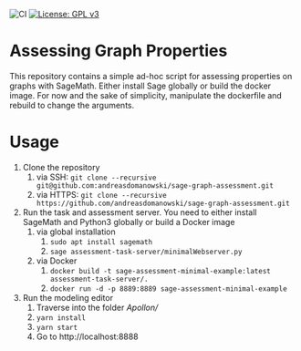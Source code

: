 ![CI](https://github.com/andreasdomanowski/sage-graph-assessment/actions/workflows/python.yml/badge.svg) [![License: GPL v3](https://img.shields.io/badge/License-GPLv3-blue.svg)](https://www.gnu.org/licenses/gpl-3.0)
# Assessing Graph Properties
This repository contains a simple ad-hoc script for assessing properties on graphs with SageMath.
Either install Sage globally or build the docker image.
For now and the sake of simplicity, manipulate the dockerfile and rebuild to change the arguments.

# Usage
1) Clone the repository
   1) via SSH: `git clone --recursive git@github.com:andreasdomanowski/sage-graph-assessment.git`
   2) via HTTPS: `git clone --recursive https://github.com/andreasdomanowski/sage-graph-assessment.git`
2) Run the task and assessment server. You need to either install SageMath and Python3 globally or build a Docker image
   1) via global installation
      1) `sudo apt install sagemath`
      2) `sage assessment-task-server/minimalWebserver.py`
   2) via Docker
      1) `docker build -t sage-assessment-minimal-example:latest assessment-task-server/.`
      2) `docker run -d -p 8889:8889 sage-assessment-minimal-example`
3) Run the modeling editor
   1) Traverse into the folder *Apollon/*
   2) `yarn install`
   3) `yarn start`
   4) Go to http://localhost:8888

